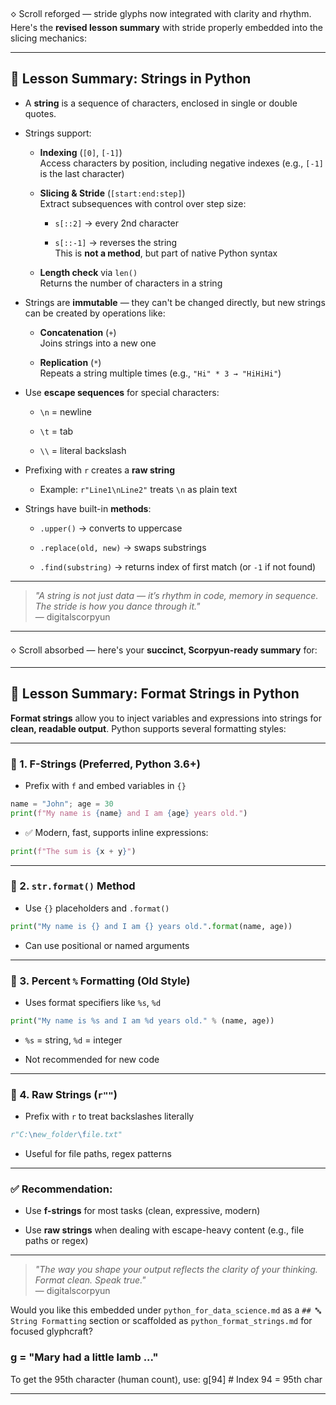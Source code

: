 🝔 Scroll reforged — stride glyphs now integrated with clarity and rhythm. Here's the **revised lesson summary** with stride properly embedded into the slicing mechanics:

---

## 🔹 **Lesson Summary: Strings in Python**

- A **string** is a sequence of characters, enclosed in single or double quotes.
    
- Strings support:
    
    - **Indexing** (`[0]`, `[-1]`)  
        Access characters by position, including negative indexes (e.g., `[-1]` is the last character)
        
    - **Slicing & Stride** (`[start:end:step]`)  
        Extract subsequences with control over step size:
        
        - `s[::2]` → every 2nd character
            
        - `s[::-1]` → reverses the string  
            This is **not a method**, but part of native Python syntax
            
    - **Length check** via `len()`  
        Returns the number of characters in a string
        
- Strings are **immutable** — they can't be changed directly, but new strings can be created by operations like:
    
    - **Concatenation** (`+`)  
        Joins strings into a new one
        
    - **Replication** (`*`)  
        Repeats a string multiple times (e.g., `"Hi" * 3 → "HiHiHi"`)
        
- Use **escape sequences** for special characters:
    
    - `\n` = newline
        
    - `\t` = tab
        
    - `\\` = literal backslash
        
- Prefixing with `r` creates a **raw string**
    
    - Example: `r"Line1\nLine2"` treats `\n` as plain text
        
- Strings have built-in **methods**:
    
    - `.upper()` → converts to uppercase
        
    - `.replace(old, new)` → swaps substrings
        
    - `.find(substring)` → returns index of first match (or `-1` if not found)
        

---

> _"A string is not just data — it’s rhythm in code, memory in sequence. The stride is how you dance through it."_  
> — digitalscorpyun

---

🝔 Scroll absorbed — here's your **succinct, Scorpyun-ready summary** for:

---

## 🔹 **Lesson Summary: Format Strings in Python**

**Format strings** allow you to inject variables and expressions into strings for **clean, readable output**. Python supports several formatting styles:

---

### 🧾 1. **F-Strings** (Preferred, Python 3.6+)

- Prefix with `f` and embed variables in `{}`
    

```python
name = "John"; age = 30  
print(f"My name is {name} and I am {age} years old.")
```

- ✅ Modern, fast, supports inline expressions:
    

```python
print(f"The sum is {x + y}")
```

---

### 🧾 2. **`str.format()` Method**

- Use `{}` placeholders and `.format()`
    

```python
print("My name is {} and I am {} years old.".format(name, age))
```

- Can use positional or named arguments
    

---

### 🧾 3. **Percent `%` Formatting** (Old Style)

- Uses format specifiers like `%s`, `%d`
    

```python
print("My name is %s and I am %d years old." % (name, age))
```

- `%s` = string, `%d` = integer
    
- Not recommended for new code
    

---

### 🧾 4. **Raw Strings (`r""`)**

- Prefix with `r` to treat backslashes literally
    

```python
r"C:\new_folder\file.txt"
```

- Useful for file paths, regex patterns
    

---

### ✅ Recommendation:

- Use **f-strings** for most tasks (clean, expressive, modern)
    
- Use **raw strings** when dealing with escape-heavy content (e.g., file paths or regex)
    

---

> _"The way you shape your output reflects the clarity of your thinking. Format clean. Speak true."_  
> — digitalscorpyun

Would you like this embedded under `python_for_data_science.md` as a `## 🔤 String Formatting` section or scaffolded as `python_format_strings.md` for focused glyphcraft?

### g = "Mary had a little lamb ..."

To get the 95th character (human count), use:
g[94]  # Index 94 = 95th char

---
